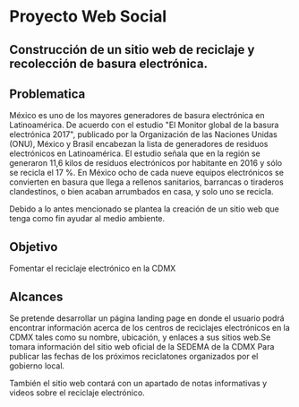 # Proyecto Web Social
## Construcción de un sitio web de reciclaje y recolección de basura electrónica.

## Problematica

México es uno de los mayores generadores de basura electrónica en Latinoamérica.
De acuerdo con el estudio "El Monitor global de la basura electrónica 2017", publicado por la Organización de las Naciones Unidas (ONU), México y Brasil encabezan la lista de generadores de residuos electrónicos en Latinoamérica. El estudio señala que en la región se generaron 11,6 kilos de residuos electrónicos por habitante en 2016 y sólo se recicla el 17 %.
En México ocho de cada nueve equipos electrónicos se convierten en basura que llega a rellenos sanitarios, barrancas o tiraderos clandestinos, o bien acaban arrumbados en casa, y solo uno se recicla.

Debido a lo antes mencionado se plantea la creación de un sitio web  que tenga como fin ayudar al medio ambiente.


## Objetivo
Fomentar el reciclaje electrónico en la CDMX


## Alcances 
Se pretende desarrollar un página  landing page en donde el usuario podrá encontrar información acerca de los centros de reciclajes electrónicos en la CDMX tales como su nombre, ubicación, y enlaces a sus sitios web.Se tomara información del sitio web oficial de la SEDEMA de la CDMX  Para publicar las fechas de los próximos reciclatones organizados por el gobierno local.

También el sitio web  contará con un apartado de notas informativas  y videos sobre el reciclaje electrónico.






